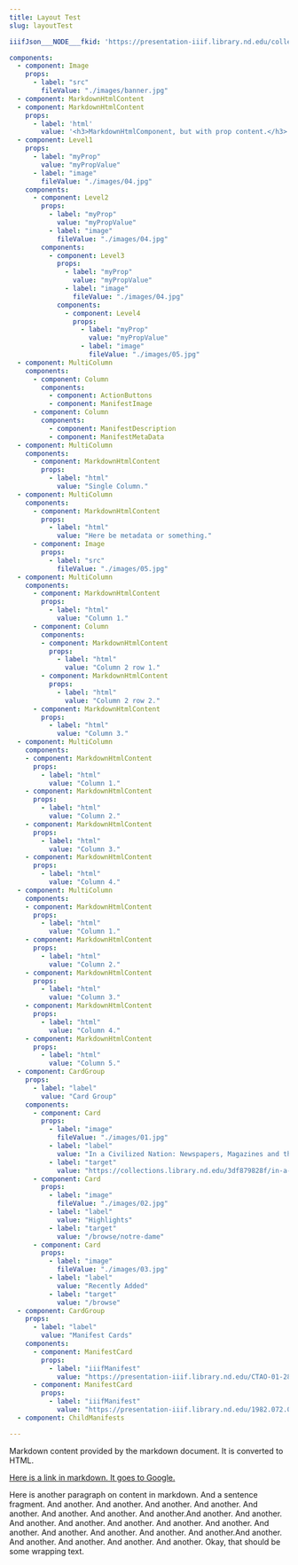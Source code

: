```yaml
---
title: Layout Test
slug: layoutTest

iiifJson___NODE___fkid: 'https://presentation-iiif.library.nd.edu/collection/le-rossignol2'

components:
  - component: Image
    props:
      - label: "src"
        fileValue: "./images/banner.jpg"
  - component: MarkdownHtmlContent
  - component: MarkdownHtmlContent
    props:
      - label: 'html'
        value: '<h3>MarkdownHtmlComponent, but with prop content.</h3>'
  - component: Level1
    props:
      - label: "myProp"
        value: "myPropValue"
      - label: "image"
        fileValue: "./images/04.jpg"
    components:
      - component: Level2
        props:
          - label: "myProp"
            value: "myPropValue"
          - label: "image"
            fileValue: "./images/04.jpg"
        components:
          - component: Level3
            props:
              - label: "myProp"
                value: "myPropValue"
              - label: "image"
                fileValue: "./images/04.jpg"
            components:
              - component: Level4
                props:
                  - label: "myProp"
                    value: "myPropValue"
                  - label: "image"
                    fileValue: "./images/05.jpg"
  - component: MultiColumn
    components:
      - component: Column
        components:
          - component: ActionButtons
          - component: ManifestImage
      - component: Column
        components:
          - component: ManifestDescription
          - component: ManifestMetaData
  - component: MultiColumn
    components:
      - component: MarkdownHtmlContent
        props:
          - label: "html"
            value: "Single Column."
  - component: MultiColumn
    components:
      - component: MarkdownHtmlContent
        props:
          - label: "html"
            value: "Here be metadata or something."
      - component: Image
        props:
          - label: "src"
            fileValue: "./images/05.jpg"
  - component: MultiColumn
    components:
      - component: MarkdownHtmlContent
        props:
          - label: "html"
            value: "Column 1."
      - component: Column
        components:
        - component: MarkdownHtmlContent
          props:
            - label: "html"
              value: "Column 2 row 1."
        - component: MarkdownHtmlContent
          props:
            - label: "html"
              value: "Column 2 row 2."
      - component: MarkdownHtmlContent
        props:
          - label: "html"
            value: "Column 3."
  - component: MultiColumn
    components:
    - component: MarkdownHtmlContent
      props:
        - label: "html"
          value: "Column 1."
    - component: MarkdownHtmlContent
      props:
        - label: "html"
          value: "Column 2."
    - component: MarkdownHtmlContent
      props:
        - label: "html"
          value: "Column 3."
    - component: MarkdownHtmlContent
      props:
        - label: "html"
          value: "Column 4."
  - component: MultiColumn
    components:
    - component: MarkdownHtmlContent
      props:
        - label: "html"
          value: "Column 1."
    - component: MarkdownHtmlContent
      props:
        - label: "html"
          value: "Column 2."
    - component: MarkdownHtmlContent
      props:
        - label: "html"
          value: "Column 3."
    - component: MarkdownHtmlContent
      props:
        - label: "html"
          value: "Column 4."
    - component: MarkdownHtmlContent
      props:
        - label: "html"
          value: "Column 5."
  - component: CardGroup
    props:
      - label: "label"
        value: "Card Group"
    components:
      - component: Card
        props:
          - label: "image"
            fileValue: "./images/01.jpg"
          - label: "label"
            value: "In a Civilized Nation: Newspapers, Magazines and the Print Revolution in the 19th-Century Peru"
          - label: "target"
            value: "https://collections.library.nd.edu/3df879828f/in-a-civilized-nation"
      - component: Card
        props:
          - label: "image"
            fileValue: "./images/02.jpg"
          - label: "label"
            value: "Highlights"
          - label: "target"
            value: "/browse/notre-dame"
      - component: Card
        props:
          - label: "image"
            fileValue: "./images/03.jpg"
          - label: "label"
            value: "Recently Added"
          - label: "target"
            value: "/browse"
  - component: CardGroup
    props:
      - label: "label"
        value: "Manifest Cards"
    components:
      - component: ManifestCard
        props:
          - label: "iiifManifest"
            value: "https://presentation-iiif.library.nd.edu/CTAO-01-28/manifest2"
      - component: ManifestCard
        props:
          - label: "iiifManifest"
            value: "https://presentation-iiif.library.nd.edu/1982.072.001/manifest2"
  - component: ChildManifests

---
```

Markdown content provided by the markdown document. It is converted to HTML.

[Here is a link in markdown. It goes to Google.](http://google.com)

Here is another paragraph on content in markdown. And a sentence fragment. And another. And another. And another. And another. And another. And another. And another. And another.And another. And another. And another. And another. And another. And another. And another. And another. And another. And another. And another. And another.And another. And another. And another. And another. And another. Okay, that should be some wrapping text.
